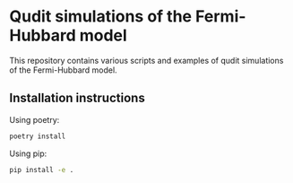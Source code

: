 # Qudit simulations of the Fermi-Hubbard model

This repository contains various scripts and examples of qudit simulations of
the Fermi-Hubbard model.

## Installation instructions

Using poetry:

```bash
poetry install
```

Using pip:

```bash
pip install -e .
```
